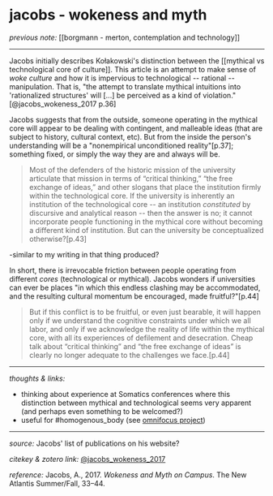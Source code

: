 # jacobs - wokeness and myth

_previous note:_ [[borgmann - merton, contemplation and technology]]

---

Jacobs initially describes Kołakowski's distinction between the [[mythical vs technological core of culture]]. This article is an attempt to make sense of _woke culture_ and how it is impervious to technological -- rational -- manipulation. That is, "the attempt to translate mythical intuitions into 'rationalized structures' will [...] be perceived as a kind of violation."[@jacobs_wokeness_2017 p.36]

Jacobs suggests that from the outside, someone operating in the mythical core will appear to be dealing with contingent, and malleable ideas (that are subject to history, cultural context, etc). But from the inside the person's understanding will be a "nonempirical unconditioned reality"[p.37]; something fixed, or simply the way they are and always will be. 

>Most of the defenders of the historic mission of the university articulate that mission in terms of “critical thinking,” “the free exchange of ideas,” and other slogans that place the institution firmly within the technological core. If the university is inherently an institution of the technological core -- an institution _constituted_ by discursive and analytical reason -- then the answer is no; it cannot incorporate people functioning in the mythical core without becoming a different kind of institution. But can the university be conceptualized otherwise?[p.43]

-similar to my writing in that thing produced?


In short, there is irrevocable friction between people operating from different _cores_ (technological or mythical). Jacobs wonders if universities can ever be places "in which this endless clashing may be accommodated, and the resulting cultural momentum be encouraged, made fruitful?"[p.44]

>But if this conflict is to be fruitful, or even just bearable, it will happen only if we understand the cognitive constraints under which we all labor, and only if we acknowledge the reality of life within the mythical core, with all its experiences of defilement and desecration. Cheap talk about “critical thinking” and “the free exchange of ideas” is clearly no longer adequate to the challenges we face.[p.44]

---

_thoughts & links:_

- thinking about experience at Somatics conferences where this distinction between mythical and technological seems very apparent (and perhaps even something to be welcomed?)
- useful for #homogenous_body (see [omnifocus project](omnifocus:///task/kZagjFM2OOZ
))


---

_source:_ Jacobs' list of publications on his website?

_citekey & zotero link:_ [@jacobs_wokeness_2017](zotero://select/items/1_RAXCZ9VD)

_reference:_ Jacobs, A., 2017. _Wokeness and Myth on Campus_. The New Atlantis Summer/Fall, 33–44.


